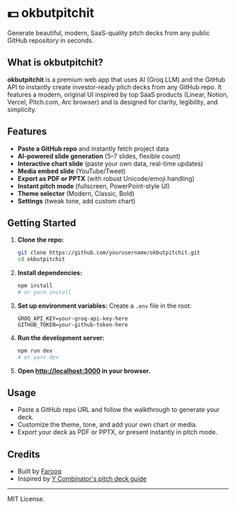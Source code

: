 # 💵 okbutpitchit

Generate beautiful, modern, SaaS-quality pitch decks from any public GitHub repository in seconds.

## What is okbutpitchit?

**okbutpitchit** is a premium web app that uses AI (Groq LLM) and the GitHub API to instantly create investor-ready pitch decks from any GitHub repo. It features a modern, original UI inspired by top SaaS products (Linear, Notion, Vercel, Pitch.com, Arc browser) and is designed for clarity, legibility, and simplicity.

## Features

- **Paste a GitHub repo** and instantly fetch project data
- **AI-powered slide generation** (5–7 slides, flexible count)
- **Interactive chart slide** (paste your own data, real-time updates)
- **Media embed slide** (YouTube/Tweet)
- **Export as PDF or PPTX** (with robust Unicode/emoji handling)
- **Instant pitch mode** (fullscreen, PowerPoint-style UI)
- **Theme selector** (Modern, Classic, Bold)
- **Settings** (tweak tone, add custom chart)

## Getting Started

1. **Clone the repo:**
   ```bash
   git clone https://github.com/yourusername/okbutpitchit.git
   cd okbutpitchit
   ```
2. **Install dependencies:**
   ```bash
   npm install
   # or yarn install
   ```
3. **Set up environment variables:**
   Create a `.env` file in the root:
   ```
   GROQ_API_KEY=your-groq-api-key-here
   GITHUB_TOKEN=your-github-token-here
   ```
4. **Run the development server:**
   ```bash
   npm run dev
   # or yarn dev
   ```
5. **Open [http://localhost:3000](http://localhost:3000) in your browser.**

## Usage

- Paste a GitHub repo URL and follow the walkthrough to generate your deck.
- Customize the theme, tone, and add your own chart or media.
- Export your deck as PDF or PPTX, or present instantly in pitch mode.

## Credits

- Built by [Farooq](https://farooqqureshi.com/)
- Inspired by [Y Combinator's pitch deck guide](https://www.ycombinator.com/library/4T-how-to-design-a-better-pitch-deck)

---

MIT License.
